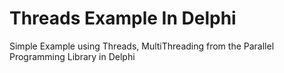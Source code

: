 # Threads Example In Delphi
 Simple Example using Threads, MultiThreading from the Parallel Programming Library in Delphi
